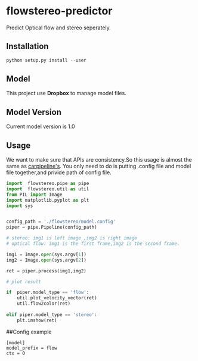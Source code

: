 # flowstereo-predictor
Predict Optical flow and stereo seperately.

## Installation
``` python
python setup.py install --user
```

## Model
This project use **Dropbox** to manage model files. 

## Model Version
Current model version is 1.0
 

## Usage
We want to make sure that APIs are consistency.So this usage is almost the same as [carpipeline's](https://github.com/TuSimple/erya-fuyi-car).
You only need to do is putting .config file and model file together,and privide path of config file. 

``` python
import  flowstereo.pipe as pipe
import  flowstereo.util as util
from PIL import Image
import matplotlib.pyplot as plt
import sys


config_path = './flowstereo/model.config'
piper = pipe.Pipeline(config_path)

# stereo: img1 is left image ,img2 is right image
# optical flow: img1 is the first frame,img2 is the second frame.

img1 = Image.open(sys.argv[1])
img2 = Image.open(sys.argv[2])

ret = piper.process(img1,img2)

# plot result

if  piper.model_type == 'flow':
    util.plot_velocity_vector(ret)
    util.flow2color(ret)
    
elif piper.model_type == 'stereo':
    plt.imshow(ret)

```

##Config example
``` config
[model]
model_prefix = flow  
ctx = 0
```
